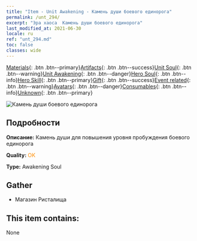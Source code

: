 ```yaml
---
title: "Item - Unit Awakening - Камень души боевого единорога"
permalink: /unt_294/
excerpt: "Эра хаоса  Камень души боевого единорога"
last_modified_at: 2021-06-30
locale: ru
ref: "unt_294.md"
toc: false
classes: wide
---
```

 [Materials](/ItemsRU/){: .btn .btn--primary}[Artifacts](/ItemsRU/Artifacts/){: .btn .btn--success}[Unit Soul](/ItemsRU/UnitSoul/){: .btn .btn--warning}[Unit Awakening](/ItemsRU/UnitAwakening/){: .btn .btn--danger}[Hero Soul](/ItemsRU/HeroSoul/){: .btn .btn--info}[Hero Skill](/ItemsRU/HeroSkill/){: .btn .btn--primary}[Gift](/ItemsRU/Gift/){: .btn .btn--success}[Event related](/ItemsRU/Events/){: .btn .btn--warning}[Avatars](/ItemsRU/Avatars/){: .btn .btn--danger}[Consumables](/ItemsRU/Consumables/){: .btn .btn--info}[Unknown](/ItemsRU/Unknown/){: .btn .btn--primary}

 ![Камень души боевого единорога](/images/u/tia_dujiaoshou.jpg)

## Подробности
 **Описание:** Камень души для повышения уровня пробуждения боевого единорога

 **Quality:** <span style="color: #FF8C00">OK</span>

 **Type:** Awakening Soul

## Gather

*    Магазин Ристалища 

## This item contains:

  None

